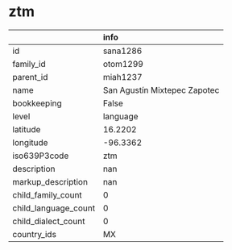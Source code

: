 # ztm
|                      | info                         |
|:---------------------|:-----------------------------|
| id                   | sana1286                     |
| family_id            | otom1299                     |
| parent_id            | miah1237                     |
| name                 | San Agustín Mixtepec Zapotec |
| bookkeeping          | False                        |
| level                | language                     |
| latitude             | 16.2202                      |
| longitude            | -96.3362                     |
| iso639P3code         | ztm                          |
| description          | nan                          |
| markup_description   | nan                          |
| child_family_count   | 0                            |
| child_language_count | 0                            |
| child_dialect_count  | 0                            |
| country_ids          | MX                           |